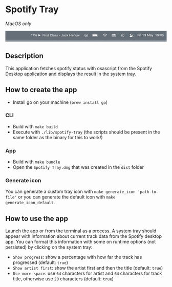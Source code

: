 # Spotify Tray

_MacOS only_

![preview](./preview.png)

## Description

This application fetches spotify status with osascript from the Spotify Desktop application and displays the result in the system tray.

## How to create the app

- Install go on your machine (`brew install go`)

### CLI

- Build with `make build`
- Execute with `./lib/spotify-tray` (the scripts should be present in the same folder as the binary for this to work!)

### App

- Build with `make bundle`
- Open the `Spotify Tray.dmg` that was created in the `dist` folder

### Generate icon

You can generate a custom tray icon with `make generate_icon 'path-to-file'` or you can generate the default icon with `make generate_icon_default`.

## How to use the app

Launch the app or from the terminal as a process. A system tray should appear with information about current track data from the Spotify desktop app. You can format this information with some on runtime options (not persisted) by clicking on the system tray:

- `Show progress`: show a percentage with how far the track has progressed (default: `true`)
- `Show artist first`: show the artist first and then the title (default: `true`)
- `Use more space`: use `64` characters for artist and `64` characters for track title, otherwise use `20` characters (default: `true`)
